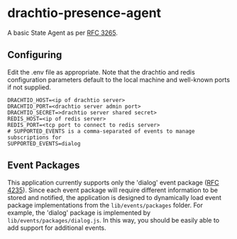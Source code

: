 # drachtio-presence-agent

A basic State Agent as per [RFC 3265](https://tools.ietf.org/html/rfc3265).

## Configuring
Edit the .env file as appropriate.  Note that the drachtio and redis configuration parameters default to the local machine and well-known ports if not supplied.
```
DRACHTIO_HOST=<ip of drachtio server>
DRACHTIO_PORT=<drachtio server admin port>
DRACHTIO_SECRET=>drachtio server shared secret>
REDIS_HOST=<ip of redis server>
REDIS_PORT=<tcp port to connect to redis server>
# SUPPORTED_EVENTS is a comma-separated of events to manage subscriptions for
SUPPORTED_EVENTS=dialog
```

## Event Packages
This application currently supports only the 'dialog' event package ([RFC 4235](https://tools.ietf.org/html/rfc4235)).  Since each event package will require different information to be stored and notified, the application is designed to dynamically load event package implementations from the `lib/events/packages` folder.  For example, the 'dialog' package is implemented by `lib/events/packages/dialog.js`.  In this way, you should be easily able to add support for additional events.

